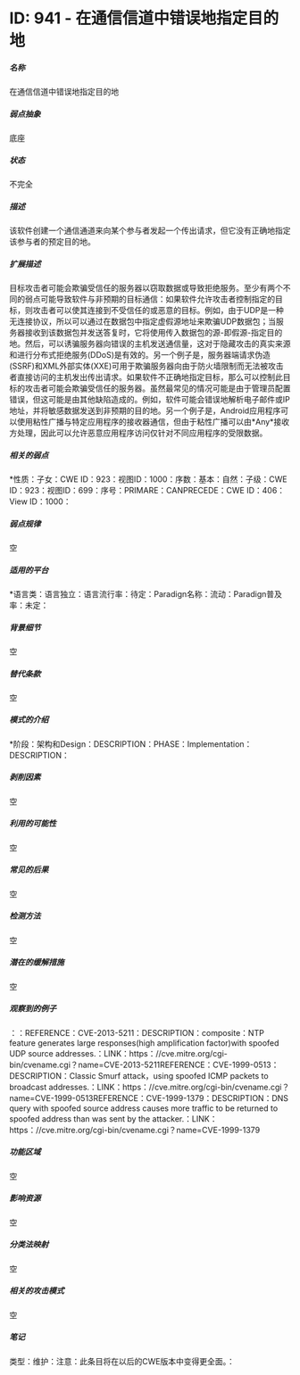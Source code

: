 # ID: 941 - 在通信信道中错误地指定目的地
<h5>名称</h5>在通信信道中错误地指定目的地
<h5>弱点抽象</h5>底座
<h5>状态</h5>不完全
<h5>描述</h5>该软件创建一个通信通道来向某个参与者发起一个传出请求，但它没有正确地指定该参与者的预定目的地。
<h5>扩展描述</h5>目标攻击者可能会欺骗受信任的服务器以窃取数据或导致拒绝服务。至少有两个不同的弱点可能导致软件与非预期的目标通信：如果软件允许攻击者控制指定的目标，则攻击者可以使其连接到不受信任的或恶意的目标。例如，由于UDP是一种无连接协议，所以可以通过在数据包中指定虚假源地址来欺骗UDP数据包；当服务器接收到该数据包并发送答复时，它将使用传入数据包的源-即假源-指定目的地。然后，可以诱骗服务器向错误的主机发送通信量，这对于隐藏攻击的真实来源和进行分布式拒绝服务(DDoS)是有效的。另一个例子是，服务器端请求伪造(SSRF)和XML外部实体(XXE)可用于欺骗服务器向由于防火墙限制而无法被攻击者直接访问的主机发出传出请求。如果软件不正确地指定目标，那么可以控制此目标的攻击者可能会欺骗受信任的服务器。虽然最常见的情况可能是由于管理员配置错误，但这可能是由其他缺陷造成的。例如，软件可能会错误地解析电子邮件或IP地址，并将敏感数据发送到非预期的目的地。另一个例子是，Android应用程序可以使用粘性广播与特定应用程序的接收器通信，但由于粘性广播可以由*Any*接收方处理，因此可以允许恶意应用程序访问仅针对不同应用程序的受限数据。
<h5>相关的弱点</h5>*性质：子女：CWE ID：923：视图ID：1000：序数：基本：自然：子级：CWE ID：923：视图ID：699：序号：PRIMARE：CANPRECEDE：CWE ID：406：View ID：1000：
<h5>弱点规律</h5>空
<h5>适用的平台</h5>*语言类：语言独立：语言流行率：待定：Paradign名称：流动：Paradign普及率：未定：
<h5>背景细节</h5>空
<h5>替代条款</h5>空
<h5>模式的介绍</h5>*阶段：架构和Design：DESCRIPTION：PHASE：Implementation：DESCRIPTION：
<h5>剥削因素</h5>空
<h5>利用的可能性</h5>空
<h5>常见的后果</h5>空
<h5>检测方法</h5>空
<h5>潜在的缓解措施</h5>空
<h5>观察到的例子</h5>：：REFERENCE：CVE-2013-5211：DESCRIPTION：composite：NTP feature generates large responses(high amplification factor)with spoofed UDP source addresses.：LINK：https：//cve.mitre.org/cgi-bin/cvename.cgi？name=CVE-2013-5211REFERENCE：CVE-1999-0513：DESCRIPTION：Classic Smurf attack，using spoofed ICMP packets to broadcast addresses.：LINK：https：//cve.mitre.org/cgi-bin/cvename.cgi？name=CVE-1999-0513REFERENCE：CVE-1999-1379：DESCRIPTION：DNS query with spoofed source address causes more traffic to be returned to spoofed address than was sent by the attacker.：LINK：https：//cve.mitre.org/cgi-bin/cvename.cgi？name=CVE-1999-1379
<h5>功能区域</h5>空
<h5>影响资源</h5>空
<h5>分类法映射</h5>空
<h5>相关的攻击模式</h5>空
<h5>笔记</h5>类型：维护：注意：此条目将在以后的CWE版本中变得更全面。：

